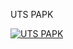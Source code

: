UTS PAPK

[![UTS PAPK](https://res.cloudinary.com/marcomontalbano/image/upload/v1637485144/video_to_markdown/images/youtube--KE9g1Gy6VCs-c05b58ac6eb4c4700831b2b3070cd403.jpg)](https://youtu.be/KE9g1Gy6VCs "UTS PAPK")